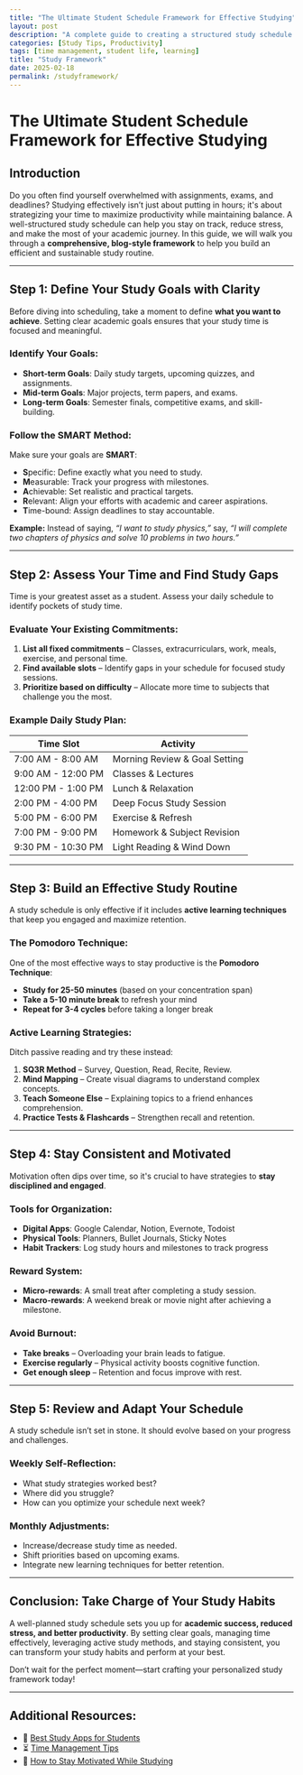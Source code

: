 ```yaml
---
title: "The Ultimate Student Schedule Framework for Effective Studying"
layout: post
description: "A complete guide to creating a structured study schedule for academic success."
categories: [Study Tips, Productivity]
tags: [time management, student life, learning]
title: "Study Framework"
date: 2025-02-18
permalink: /studyframework/
---
```


# The Ultimate Student Schedule Framework for Effective Studying

## Introduction

Do you often find yourself overwhelmed with assignments, exams, and deadlines? Studying effectively isn’t just about putting in hours; it's about strategizing your time to maximize productivity while maintaining balance. A well-structured study schedule can help you stay on track, reduce stress, and make the most of your academic journey. In this guide, we will walk you through a **comprehensive, blog-style framework** to help you build an efficient and sustainable study routine. 

---

## Step 1: Define Your Study Goals with Clarity

Before diving into scheduling, take a moment to define **what you want to achieve**. Setting clear academic goals ensures that your study time is focused and meaningful.

### Identify Your Goals:
- **Short-term Goals**: Daily study targets, upcoming quizzes, and assignments.
- **Mid-term Goals**: Major projects, term papers, and exams.
- **Long-term Goals**: Semester finals, competitive exams, and skill-building.

### Follow the SMART Method:
Make sure your goals are **SMART**:
- **S**pecific: Define exactly what you need to study.
- **M**easurable: Track your progress with milestones.
- **A**chievable: Set realistic and practical targets.
- **R**elevant: Align your efforts with academic and career aspirations.
- **T**ime-bound: Assign deadlines to stay accountable.

**Example:** Instead of saying, _“I want to study physics,”_ say, _“I will complete two chapters of physics and solve 10 problems in two hours.”_

---

## Step 2: Assess Your Time and Find Study Gaps

Time is your greatest asset as a student. Assess your daily schedule to identify pockets of study time.

### Evaluate Your Existing Commitments:
1. **List all fixed commitments** – Classes, extracurriculars, work, meals, exercise, and personal time.
2. **Find available slots** – Identify gaps in your schedule for focused study sessions.
3. **Prioritize based on difficulty** – Allocate more time to subjects that challenge you the most.

### Example Daily Study Plan:
| Time Slot  | Activity         |
|------------|----------------|
| 7:00 AM - 8:00 AM | Morning Review & Goal Setting |
| 9:00 AM - 12:00 PM | Classes & Lectures |
| 12:00 PM - 1:00 PM | Lunch & Relaxation |
| 2:00 PM - 4:00 PM | Deep Focus Study Session |
| 5:00 PM - 6:00 PM | Exercise & Refresh |
| 7:00 PM - 9:00 PM | Homework & Subject Revision |
| 9:30 PM - 10:30 PM | Light Reading & Wind Down |

---

## Step 3: Build an Effective Study Routine

A study schedule is only effective if it includes **active learning techniques** that keep you engaged and maximize retention.

### The Pomodoro Technique:
One of the most effective ways to stay productive is the **Pomodoro Technique**:
- **Study for 25-50 minutes** (based on your concentration span)
- **Take a 5-10 minute break** to refresh your mind
- **Repeat for 3-4 cycles** before taking a longer break

### Active Learning Strategies:
Ditch passive reading and try these instead:
1. **SQ3R Method** – Survey, Question, Read, Recite, Review.
2. **Mind Mapping** – Create visual diagrams to understand complex concepts.
3. **Teach Someone Else** – Explaining topics to a friend enhances comprehension.
4. **Practice Tests & Flashcards** – Strengthen recall and retention.

---

## Step 4: Stay Consistent and Motivated

Motivation often dips over time, so it's crucial to have strategies to **stay disciplined and engaged**.

### Tools for Organization:
- **Digital Apps**: Google Calendar, Notion, Evernote, Todoist
- **Physical Tools**: Planners, Bullet Journals, Sticky Notes
- **Habit Trackers**: Log study hours and milestones to track progress

### Reward System:
- **Micro-rewards**: A small treat after completing a study session.
- **Macro-rewards**: A weekend break or movie night after achieving a milestone.

### Avoid Burnout:
- **Take breaks** – Overloading your brain leads to fatigue.
- **Exercise regularly** – Physical activity boosts cognitive function.
- **Get enough sleep** – Retention and focus improve with rest.

---

## Step 5: Review and Adapt Your Schedule

A study schedule isn’t set in stone. It should evolve based on your progress and challenges.

### Weekly Self-Reflection:
- What study strategies worked best?
- Where did you struggle?
- How can you optimize your schedule next week?

### Monthly Adjustments:
- Increase/decrease study time as needed.
- Shift priorities based on upcoming exams.
- Integrate new learning techniques for better retention.

---

## Conclusion: Take Charge of Your Study Habits

A well-planned study schedule sets you up for **academic success, reduced stress, and better productivity**. By setting clear goals, managing time effectively, leveraging active study methods, and staying consistent, you can transform your study habits and perform at your best.

Don’t wait for the perfect moment—start crafting your personalized study framework today!

---

## Additional Resources:
- 📱 [Best Study Apps for Students](#)
- ⏳ [Time Management Tips](#)
- 🎯 [How to Stay Motivated While Studying](#)
